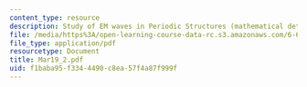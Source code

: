 ```yaml
---
content_type: resource
description: Study of EM waves in Periodic Structures (mathematical details)
file: /media/https%3A/open-learning-course-data-rc.s3.amazonaws.com/6-635-advanced-electromagnetism-spring-2003/f1baba95f3344490c8ea57f4a87f999f_Mar19_2.pdf
file_type: application/pdf
resourcetype: Document
title: Mar19_2.pdf
uid: f1baba95-f334-4490-c8ea-57f4a87f999f
---
```

